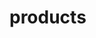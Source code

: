 # products

<!-- [![Build Status](https://github.com/nyu-devops/lab-flask-rest/actions/workflows/workflow.yml/badge.svg)](https://github.com/nyu-devops/lab-flask-rest/actions)
[![License](https://img.shields.io/badge/License-Apache_2.0-blue.svg)](https://opensource.org/licenses/Apache-2.0)
-->